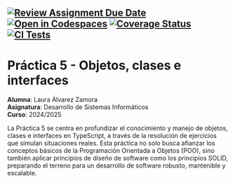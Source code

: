 [![Review Assignment Due Date](https://classroom.github.com/assets/deadline-readme-button-22041afd0340ce965d47ae6ef1cefeee28c7c493a6346c4f15d667ab976d596c.svg)](https://classroom.github.com/a/FTPDI46d)  
[![Open in Codespaces](https://classroom.github.com/assets/launch-codespace-2972f46106e565e64193e422d61a12cf1da4916b45550586e14ef0a7c637dd04.svg)](https://classroom.github.com/open-in-codespaces?assignment_repo_id=18344662) 
[![Coverage Status](https://coveralls.io/repos/github/ULL-ESIT-INF-DSI-2425/prct05-objects-classes-interfaces-alu0101349824/badge.svg?branch=main)](https://coveralls.io/github/ULL-ESIT-INF-DSI-2425/prct05-objects-classes-interfaces-alu0101349824?branch=main) 
[![CI Tests](https://github.com/ULL-ESIT-INF-DSI-2425/prct05-objects-classes-interfaces-alu0101349824/actions/workflows/ci.yml/badge.svg)](https://github.com/ULL-ESIT-INF-DSI-2425/prct05-objects-classes-interfaces-alu0101349824/actions/workflows/ci.yml) 
---
# Práctica 5 - Objetos, clases e interfaces

**Alumna**: Laura Álvarez Zamora <br>
**Asignatura**: Desarrollo de Sistemas Informáticos <br>
**Curso**: 2024/2025 <br>


La Práctica 5 se centra en profundizar el conocimiento y manejo de objetos, clases e interfaces en TypeScript, a través de la resolución de ejercicios que simulan situaciones reales. Esta práctica no solo busca afianzar los conceptos básicos de la Programación Orientada a Objetos (POO), sino también aplicar principios de diseño de software como los principios SOLID, preparando el terreno para un desarrollo de software robusto, mantenible y escalable.
